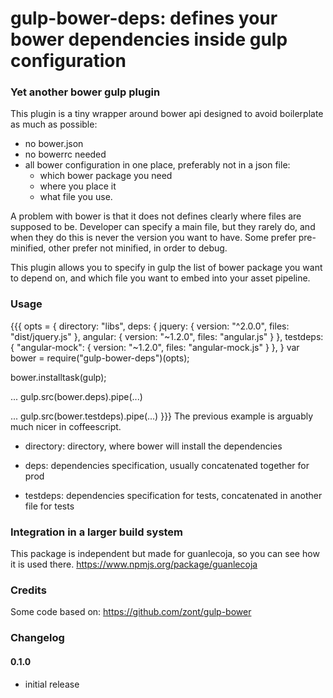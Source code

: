 # gulp-bower-deps: defines your bower dependencies inside gulp configuration

### Yet another bower gulp plugin

This plugin is a tiny wrapper around bower api designed to avoid boilerplate as much as possible:

- no bower.json
- no bowerrc needed
- all bower configuration in one place, preferably not in a json file:
   * which bower package you need
   * where you place it
   * what file you use.

A problem with bower is that it does not defines clearly where files are supposed to be.
Developer can specify a main file, but they rarely do, and when they do this is never the version you want to have. Some prefer pre-minified, other prefer not minified, in order to debug.

This plugin allows you to specify in gulp the list of bower package you want to depend on, and which file you want to embed into your asset pipeline.

### Usage

{{{
opts = {
    directory: "libs",
    deps: {
        jquery: {
            version: "^2.0.0",
            files: "dist/jquery.js"
        },
        angular: {
            version: "~1.2.0",
            files: "angular.js"
        }
    },
    testdeps:{
        "angular-mock": {
            version: "~1.2.0",
            files: "angular-mock.js"
        }
    },
}
var bower = require("gulp-bower-deps")(opts);

bower.installtask(gulp);

...
gulp.src(bower.deps).pipe(...)

...
gulp.src(bower.testdeps).pipe(...)
}}}
The previous example is arguably much nicer in coffeescript.

* directory: directory, where bower will install the dependencies

* deps: dependencies specification, usually concatenated together for prod

* testdeps: dependencies specification for tests, concatenated in another file for tests


### Integration in a larger build system

This package is independent but made for guanlecoja, so you can see how it is used there.
https://www.npmjs.org/package/guanlecoja

### Credits

Some code based on:
https://github.com/zont/gulp-bower

### Changelog

#### 0.1.0
* initial release
